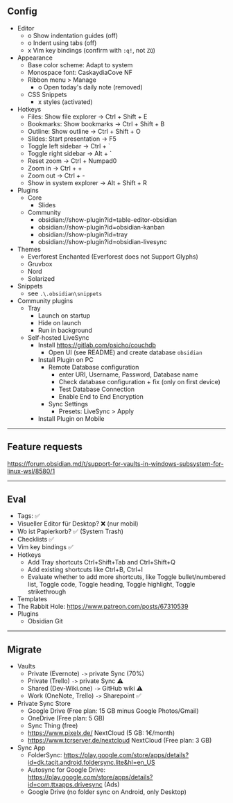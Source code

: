 ## Config
* Editor
    * o Show indentation guides (off)
    * o Indent using tabs (off)
    * x Vim key bindings (confirm with `:q!`, not `ZQ`)
* Appearance
    * Base color scheme: Adapt to system
    * Monospace font: CaskaydiaCove NF
    * Ribbon menu > Manage
        * o Open today's daily note (removed)
    * CSS Snippets
        * x styles (activated)
* Hotkeys
   * Files: Show file explorer  -> Ctrl + Shift + E 
   * Bookmarks: Show bookmarks  -> Ctrl + Shift + B
   * Outline: Show outline      -> Ctrl + Shift + O
   * Slides: Start presentation -> F5
   * Toggle left sidebar        -> Ctrl + \`
   * Toggle right sidebar       -> Alt + \`
   * Reset zoom                 -> Ctrl + Numpad0
   * Zoom in                    -> Ctrl + +
   * Zoom out                   -> Ctrl + -
   * Show in system explorer    -> Alt + Shift + R
* Plugins
    * Core
        * Slides
    * Community
        * obsidian://show-plugin?id=table-editor-obsidian
        * obsidian://show-plugin?id=obsidian-kanban
        * obsidian://show-plugin?id=tray
        * obsidian://show-plugin?id=obsidian-livesync
* Themes
    * Everforest Enchanted (Everforest does not Support Glyphs)
    * Gruvbox
    * Nord
    * Solarized
* Snippets
    * see `.\.obsidian\snippets`
* Community plugins
    * Tray
        * Launch on startup
        * Hide on launch
        * Run in background
    * Self-hosted LiveSync
        * Install https://gitlab.com/psicho/couchdb
            * Open UI (see README) and create database `obsidian`
        * Install Plugin on PC
            * Remote Database configuration
                * enter URI, Username, Password, Database name
                * Check database configuration + fix (only on first device)
                * Test Database Connection
                * Enable End to End Encryption
            *  Sync Settings
                *  Presets: LiveSync > Apply
        * Install Plugin on Mobile

---

## Feature requests
https://forum.obsidian.md/t/support-for-vaults-in-windows-subsystem-for-linux-wsl/8580/1

---

## Eval
* Tags: ✅
* Visueller Editor für Desktop? ❌ (nur mobil)
* Wo ist Papierkorb? ✅ (System Trash)
* Checklists ✅
* Vim key bindings ✅
* Hotkeys
    * Add Tray shortcuts Ctrl+Shift+Tab and Ctrl+Shift+Q
    * Add existing shortcuts like Ctrl+B, Ctrl+I
    * Evaluate whether to add more shortcuts, like Toggle bullet/numbered list, Toggle code, Toggle heading, Toggle highlight, Toggle strikethrough
* Templates
* The Rabbit Hole: https://www.patreon.com/posts/67310539
* Plugins
    * Obsidian Git

---

## Migrate
* Vaults
    * Private (Evernote) `->` private Sync (70%)
    * Private (Trello) `->` private Sync ⚠️
    * Shared (Dev-Wiki.one) `->` GitHub wiki ⚠️
    * Work (OneNote, Trello) `->` Sharepoint ✅
* Private Sync Store
    * Google Drive (Free plan: 15 GB minus Google Photos/Gmail)
    * OneDrive (Free plan: 5 GB)
    * Sync Thing (free)
    * https://www.pixelx.de/ NextCloud (5 GB: 1€/month)
    * https://www.tcrserver.de/nextcloud NextCloud (Free plan: 3 GB)
* Sync App
    * FolderSync: https://play.google.com/store/apps/details?id=dk.tacit.android.foldersync.lite&hl=en_US
    * Autosync for Google Drive: https://play.google.com/store/apps/details?id=com.ttxapps.drivesync (Ads)
    * Google Drive (no folder sync on Android, only Desktop)
